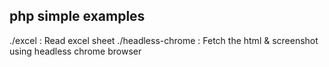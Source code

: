 ## php simple examples

./excel : Read excel sheet
./headless-chrome : Fetch the html & screenshot using headless chrome browser

